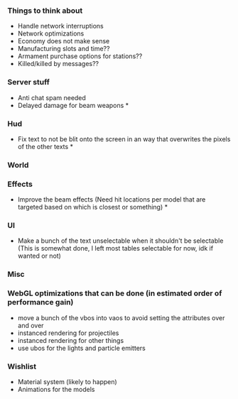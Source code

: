 ### Things to think about

- Handle network interruptions
- Network optimizations
- Economy does not make sense
- Manufacturing slots and time??
- Armament purchase options for stations??
- Killed/killed by messages??


### Server stuff

- Anti chat spam needed
- Delayed damage for beam weapons *

### Hud

- Fix text to not be blit onto the screen in an way that overwrites the pixels of the other texts *

### World

### Effects

- Improve the beam effects (Need hit locations per model that are targeted based on which is closest or something) *

### UI

- Make a bunch of the text unselectable when it shouldn't be selectable (This is somewhat done, I left most tables selectable for now, idk if wanted or not)

### Misc

### WebGL optimizations that can be done (in estimated order of performance gain)

- move a bunch of the vbos into vaos to avoid setting the attributes over and over
- instanced rendering for projectiles
- instanced rendering for other things
- use ubos for the lights and particle emitters

### Wishlist

- Material system (likely to happen)
- Animations for the models
